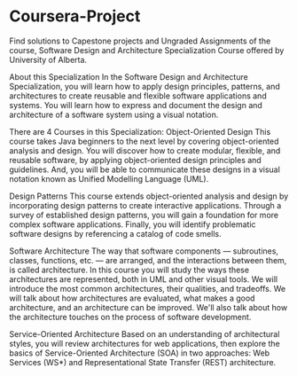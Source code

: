 # Coursera-Project
Find solutions to Capestone projects and Ungraded Assignments of the course, Software Design and Architecture Specialization Course offered by University of Alberta.


About this Specialization
In the Software Design and Architecture Specialization, you will learn how to apply design principles, patterns, and architectures to create reusable and flexible software applications and systems. You will learn how to express and document the design and architecture of a software system using a visual notation.

There are 4 Courses in this Specialization:
Object-Oriented Design
This course takes Java beginners to the next level by covering object-oriented analysis and design. You will discover how to create modular, flexible, and reusable software, by applying object-oriented design principles and guidelines. And, you will be able to communicate these designs in a visual notation known as Unified Modelling Language (UML).

Design Patterns
This course extends object-oriented analysis and design by incorporating design patterns to create interactive applications. Through a survey of established design patterns, you will gain a foundation for more complex software applications. Finally, you will identify problematic software designs by referencing a catalog of code smells.

Software Architecture
The way that software components — subroutines, classes, functions, etc. — are arranged, and the interactions between them, is called architecture. In this course you will study the ways these architectures are represented, both in UML and other visual tools. We will introduce the most common architectures, their qualities, and tradeoffs. We will talk about how architectures are evaluated, what makes a good architecture, and an architecture can be improved. We'll also talk about how the architecture touches on the process of software development.

Service-Oriented Architecture
Based on an understanding of architectural styles, you will review architectures for web applications, then explore the basics of Service-Oriented Architecture (SOA) in two approaches: Web Services (WS*) and Representational State Transfer (REST) architecture.
